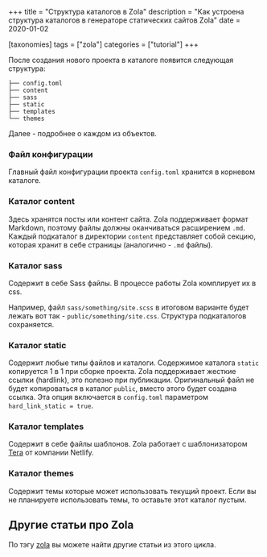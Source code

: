 +++
title = "Структура каталогов в Zola"
description = "Как устроена структура каталогов в генераторе статических сайтов Zola"
date = 2020-01-02

[taxonomies]
tags = ["zola"]
categories = ["tutorial"]
+++

После создания нового проекта в каталоге появится следующая структура:

```
├── config.toml
├── content
├── sass
├── static
├── templates
└── themes
```

Далее - подробнее о каждом из объектов.

### Файл конфигурации

Главный файл конфигурации проекта `config.toml` хранится в корневом каталоге.

### Каталог content

Здесь хранятся посты или контент сайта. Zola поддерживает формат Markdown, 
поэтому файлы должны оканчиваться расширением `.md`. Каждый подкаталог в директории `content` представляет собой секцию, 
которая хранит в себе страницы (аналогично - `.md` файлы).

### Каталог sass
Содержит в себе Sass файлы. В процессе работы Zola комплирует их в css.

Например, файл `sass/something/site.scss` в итоговом варианте будет лежать вот так - `public/something/site.css`.
Структура подкаталогов сохраняется.


### Каталог static

Содержит любые типы файлов и каталоги. Содержимое каталога `static` копируется 1 в 1 при сборке проекта.
Zola поддерживает жесткие ссылки (hardlink), это полезно при публикации. Оригинальный файл не будет копироваться в каталог
`public`, вместо этого будет создана ссылка.
Эта опция включается в `config.toml` параметром `hard_link_static = true`. 


### Каталог templates

Содержит в себе файлы шаблонов. Zola работает с шаблонизатором [Tera](https://tera.netlify.com/) от компании Netlify.

### Каталог themes

Содержит темы которые может использовать текущий проект. Если вы не планируете использовать темы, то оставьте этот
каталог пустым.

## Другие статьи про Zola

По тэгу [zola](/tags/zola) вы можете найти другие статьи из этого цикла.

